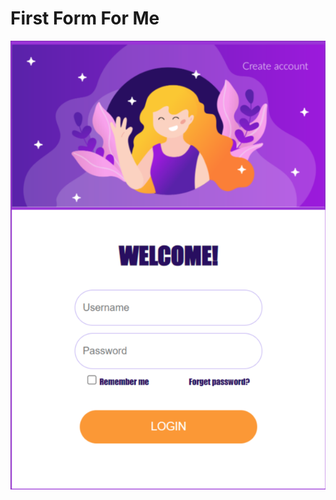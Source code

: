 # First Form For Me

![alt text](https://github.com/laithbhais/First-Form-For-Me/blob/master/login-form.png)

